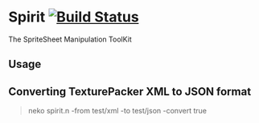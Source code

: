 Spirit [![Build Status](https://travis-ci.org/haxe-community/spirit.hx.png?branch=master)](https://travis-ci.org/haxe-community/spirit.hx)
======

The SpriteSheet Manipulation ToolKit

Usage
-----

## Converting TexturePacker XML to JSON format

> neko spirit.n -from test/xml -to test/json -convert true
